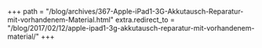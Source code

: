 +++
path = "/blog/archives/367-Apple-iPad1-3G-Akkutausch-Reparatur-mit-vorhandenem-Material.html"
extra.redirect_to = "/blog/2017/02/12/apple-ipad1-3g-akkutausch-reparatur-mit-vorhandenem-material/"
+++
